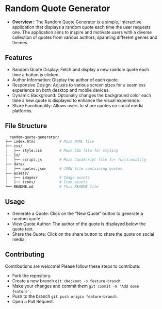 
# Random Quote Generator

- **Overview :**
The Random Quote Generator is a simple, interactive application that displays a random quote each time the user requests one. The application aims to inspire and motivate users with a diverse collection of quotes from various authors, spanning different genres and themes.

## Features
- Random Quote Display: Fetch and display a new random quote each time a button is clicked.
- Author Information: Display the author of each quote.
- Responsive Design: Adjusts to various screen sizes for a seamless experience on both desktop and mobile devices.
- Dynamic Background: Optionally changes the background color each time a new quote is displayed to enhance the visual experience.
- Share Functionality: Allows users to share quotes on social media platforms.


## File Structure
```bash
  random-quote-generator/
├── index.html           # Main HTML file
├── css/
│   ├── style.css        # Main CSS file for styling
├── js/
│   ├── script.js        # Main JavaScript file for functionality
├── data/
│   ├── quotes.json      # JSON file containing quotes
├── assets/
│   ├── images/          # Image assets
│   ├── icons/           # Icon assets
└── README.md            # This README file

```

## Usage
- Generate a Quote: Click on the "New Quote" button to generate a random quote.
- View Quote Author: The author of the quote is displayed below the quote text.
- Share the Quote: Click on the share button to share the quote on social media.

## Contributing
Contributions are welcome! Please follow these steps to contribute:

- Fork the repository.
- Create a new branch `git checkout -b feature-branch`.
- Make your changes and commit them `git commit -m 'Add some feature'`.
- Push to the branch `git push origin feature-branch`.
- Open a Pull Request.